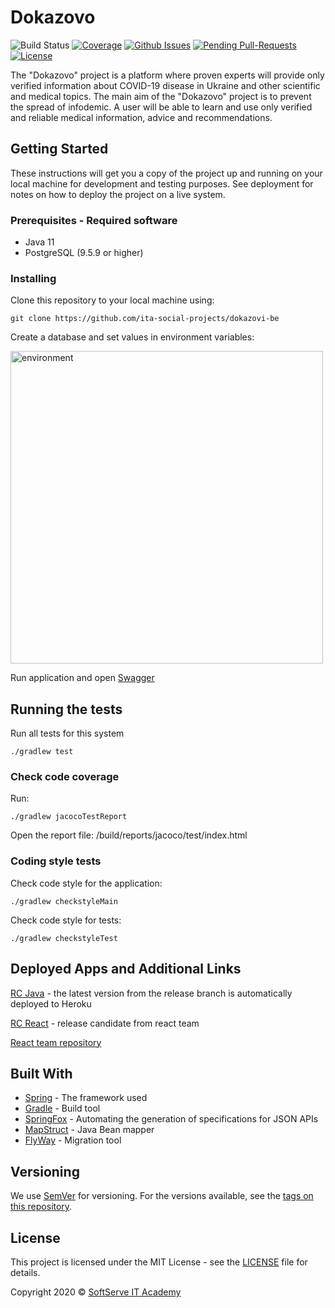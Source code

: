 # Dokazovo
![Build Status](https://github.com/ita-social-projects/dokazovi-be/workflows/Build%20&%20Test/badge.svg)
[![Coverage](https://sonarcloud.io/api/project_badges/measure?project=ita-social-projects_dokazovi-be&metric=coverage&)](https://sonarcloud.io/dashboard?id=ita-social-projects_dokazovi-be)
[![Github Issues](https://img.shields.io/github/issues/ita-social-projects/dokazovi-be)](https://github.com/ita-social-projects/dokazovi-be/issues)
[![Pending Pull-Requests](https://img.shields.io/github/issues-pr/ita-social-projects/dokazovi-be)](https://github.com/ita-social-projects/dokazovi-be/pulls)
[![License](http://img.shields.io/:license-mit-blue.svg)](https://github.com/ita-social-projects/dokazovi-be/blob/develop/LICENSE)

The "Dokazovo" project is a platform where proven experts will provide only verified information about COVID-19 disease in Ukraine and other scientific and medical topics. 
The main aim of the "Dokazovo" project is to prevent the spread of infodemic. А user will be able to learn and use only verified and reliable medical information, advice and recommendations.


## Getting Started

These instructions will get you a copy of the project up and running on your local machine for development and testing purposes. See deployment for notes on how to deploy the project on a live system.

### Prerequisites - Required software
* Java 11
* PostgreSQL (9.5.9 or higher)

### Installing

Clone this repository to your local machine using:

```shell
git clone https://github.com/ita-social-projects/dokazovi-be
```
Create a database and set values in environment variables:

<img src="https://i.imgur.com/SUspHsj.png" alt="environment" width="500"/>

Run application and open [Swagger](http://localhost:8080/api/swagger-ui/)

## Running the tests

Run all tests for this system

```
./gradlew test
```

### Check code coverage

Run:

```
./gradlew jacocoTestReport
```

Open the report file: /build/reports/jacoco/test/index.html


### Coding style tests

Check code style for the application:

```
./gradlew checkstyleMain
```

Check code style for tests:

```
./gradlew checkstyleTest
```

## Deployed Apps and Additional Links

[RC Java](https://dokazovi-be.herokuapp.com/api/swagger-ui/) - the latest version from the release branch is automatically deployed to Heroku

[RC React](https://dokazovi-fe.herokuapp.com/) - release candidate from react team

[React team repository](https://github.com/ita-social-projects/dokazovi-fe)

## Built With

* [Spring](https://spring.io/) - The framework used
* [Gradle](https://gradle.org/) - Build tool
* [SpringFox](http://springfox.github.io/springfox/) - Automating the generation of specifications for JSON APIs
* [MapStruct](https://mapstruct.org/) - Java Bean mapper
* [FlyWay](https://flywaydb.org/) - Migration tool

## Versioning

We use [SemVer](http://semver.org/) for versioning. For the versions available, see the [tags on this repository](https://github.com/ita-social-projects/dokazovi-be/tags). 


## License

This project is licensed under the MIT License - see the [LICENSE](https://github.com/ita-social-projects/dokazovi-be/blob/develop/LICENSE) file for details.

Copyright 2020 © <a href="https://softserve.academy/" target="_blank"> SoftServe IT Academy</a>
